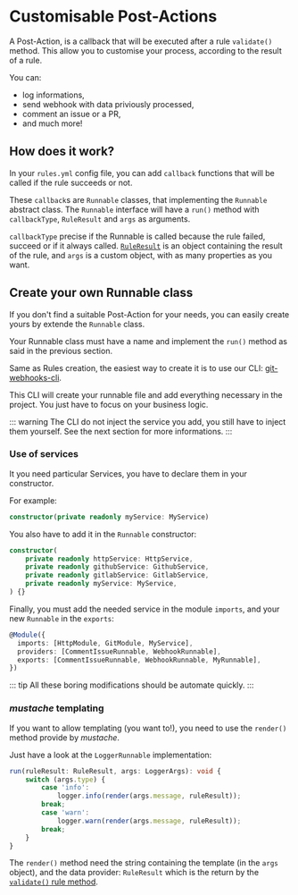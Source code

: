 # Customisable Post-Actions

A Post-Action, is a callback that will be executed after a rule `validate()` method.
This allow you to customise your process, according to the result of a rule.

You can:

- log informations,
- send webhook with data priviously processed,
- comment an issue or a PR,
- and much more!

## How does it work?

In your `rules.yml` config file, you can add `callback` functions that will be called if the rule succeeds or not.

These `callback`s are `Runnable` classes, that implementing the `Runnable` abstract class.
The `Runnable` interface will have a `run()` method with `callbackType`, `RuleResult` and `args` as arguments.

`callbackType` precise if the Runnable is called because the rule failed, succeed or if it always called.
[`RuleResult`](../rules/customisableRules.html#validate-method) is an object containing the result of the rule, and `args` is a custom object, with as many properties as you want.

## Create your own Runnable class

If you don't find a suitable Post-Action for your needs, you can easily create yours by extende the `Runnable` class.

Your Runnable class must have a name and implement the `run()` method as said in the previous section.

Same as Rules creation, the easiest way to create it is to use our CLI: [git-webhooks-cli](https://github.com/DX-DeveloperExperience/git-webhooks-cli).

This CLI will create your runnable file and add everything necessary in the project. You just have to focus on your business logic.

::: warning
The CLI do not inject the service you add, you still have to inject them yourself.
See the next section for more informations.
:::

### Use of services

It you need particular Services, you have to declare them in your constructor.

For example:

```typescript
constructor(private readonly myService: MyService)
```

You also have to add it in the `Runnable` constructor:

```typescript
constructor(
    private readonly httpService: HttpService,
    private readonly githubService: GithubService,
    private readonly gitlabService: GitlabService,
    private readonly myService: MyService,
) {}
```

Finally, you must add the needed service in the module `imports`, and your new `Runnable` in the `exports`:

```typescript
@Module({
  imports: [HttpModule, GitModule, MyService],
  providers: [CommentIssueRunnable, WebhookRunnable],
  exports: [CommentIssueRunnable, WebhookRunnable, MyRunnable],
})
```

::: tip
All these boring modifications should be automate quickly.
:::

### _mustache_ templating

If you want to allow templating (you want to!), you need to use the `render()` method provide by _mustache_.

Just have a look at the `LoggerRunnable` implementation:

```typescript
run(ruleResult: RuleResult, args: LoggerArgs): void {
    switch (args.type) {
        case 'info':
            logger.info(render(args.message, ruleResult));
        break;
        case 'warn':
            logger.warn(render(args.message, ruleResult));
        break;
    }
}
```

The `render()` method need the string containing the template (in the `args` object), and the data provider: `RuleResult` which is the return by the [`validate()` rule method](../rules/customisableRules.html#validate-method).
